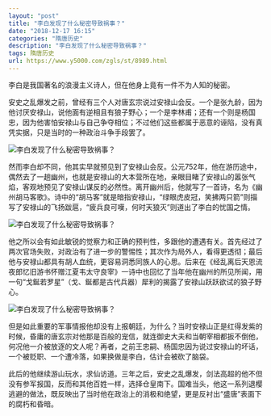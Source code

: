 ```yaml
---
layout: "post"
title: "李白发现了什么秘密导致祸事？"
date: "2018-12-17 16:15"
categories: "隋唐历史"
description: "李白发现了什么秘密导致祸事？"
tags: 隋唐历史
url: https://www.y5000.com/zgls/st/8989.html
---
```






李白是我国著名的浪漫主义诗人，但在他身上竟有一件不为人知的秘密。

安史之乱爆发之前，曾经有三个人对唐玄宗说过安禄山会反。一个是张九龄，因为他讨厌安禄山，说他面有逆相且有狼子野心；一个是李林甫；还有一个则是杨国忠，因为他害怕安禄山与自己争夺相位；不过他们这些都属于恶意的诬陷，没有真凭实据，只是当时的一种政治斗争手段罢了。

![李白发现了什么秘密导致祸事？](/uploads/allimg/170103/6-1F103140513214.JPG)

然而李白却不同，他其实早就预见到了安禄山会反。公元752年，他在游历途中，偶然去了一趟幽州，也就是安禄山的大本营所在地，亲眼目睹了安禄山的嚣张气焰，客观地预见了安禄山谋反的必然性。离开幽州后，他就写了一首诗，名为《幽州胡马客歌》。诗中的“胡马客”就是暗指安禄山，“绿眼虎皮冠，笑拂两只箭”则描写了安禄山的飞扬跋扈，“疲兵良可嘆，何时天狼灭”则道出了李白的忧国之情。

![李白发现了什么秘密导致祸事？](/uploads/allimg/170103/6-1F103140523613.JPG)

他之所以会有如此敏锐的觉察力和正确的预判性，多跟他的遭遇有关。首先经过了两次官场失败，对政治有了进一步的警惕性；其次作为局外人，看得更透彻；最后他与安禄山都具有胡人血统，更容易洞悉同族人的心思。后来在《经乱离后天恩流夜郎忆旧游书怀赠江夏韦太守良宰》一诗中也回忆了当年他在幽州的所见所闻，用一句“戈鋋若罗星”（戈、鋋都是古代兵器）犀利的揭露了安禄山跃跃欲试的狼子野心。

![李白发现了什么秘密导致祸事？](/uploads/allimg/170103/6-1F103140533Z1.JPG)

但是如此重要的军事情报他却没有上报朝廷，为什么？当时安禄山正是红得发紫的时候，昏庸的唐玄宗对他那是百般的宠信，就连御史大夫和当朝宰相都扳不倒他，何况他一介被放逐的文人呢？再者，之前王忠嗣、杨国忠因为说过安禄山的坏话，一个被贬职、一个遭冷落，如果换做是李白，估计会被砍了脑袋。

此后的他继续游山玩水，求仙访道。三年之后，安史之乱爆发，剑法高超的他不但没有参军报国，反而和其他百姓一样，选择仓皇南下。国难当头，他这一系列退樱逃避的做法，既反映出了当时他在政治上的消极和绝望，更是反衬出“盛唐”表面下的腐朽和昏暗。

